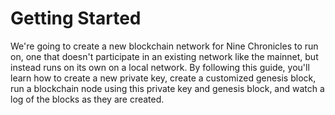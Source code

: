 # Getting Started 

We're going to create a new blockchain network for Nine Chronicles to run on, one that doesn't participate in an existing network like the mainnet, but instead runs on its own on a local network.
By following this guide, you'll learn how to create a new private key, create a customized genesis block, run a blockchain node using this private key and genesis block, and watch a log of the blocks as they are created.
